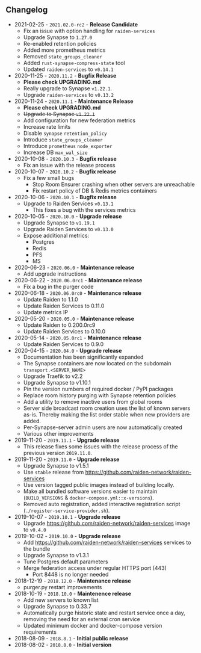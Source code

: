 ## Changelog
- 2021-02-25 - `2021.02.0-rc2` - **Release Candidate**
  - Fix an issue with option handling for `raiden-services`
  - Upgrade Synapse to `1.27.0`
  - Re-enabled retention policies
  - Added more prometheus metrics
  - Removed `state_groups_cleaner`
  - Added `rust-synapse-compress-state` tool
  - Updated `raiden-services` to `v0.14.1`
- 2020-11-25 - `2020.11.2` - **Bugfix Release**
  - **Please check UPGRADING.md**
  - Really upgrade to Synapse `v1.22.1`.
  - Upgrade `raiden-services` to `v0.13.2`
- 2020-11-24 - `2020.11.1` - **Maintenance Release**
  - **Please check UPGRADING.md**
  - ~~Upgrade to Synapse `v1.22.1`~~
  - Add configuration for new federation metrics
  - Increase rate limits
  - Disable `synapse` `retention_policy`
  - Introduce `state_groups_cleaner`
  - Introduce `prometheus` `node_exporter`
  - Increase DB `max_wal_size`
- 2020-10-08 - `2020.10.3` - **Bugfix release**
  - Fix an issue with the release process
- 2020-10-07 - `2020.10.2` - **Bugfix release**
  - Fix a few small bugs
    - Stop Room Ensurer crashing when other servers are unreachable
    - Fix restart policy of DB & Redis metrics containers 
- 2020-10-06 - `2020.10.1` - **Bugfix release**
  - Upgrade to Raiden Services `v0.13.1`
    - This fixes a bug with the services metrics 
- 2020-10-05 - `2020.10.0` - **Upgrade release**
  - Upgrade Synapse to `v1.19.1`
  - Upgrade Raiden Services to `v0.13.0`
  - Expose additional metrics:
    - Postgres
    - Redis
    - PFS
    - MS
- 2020-06-23 - `2020.06.0` - **Maintenance release**
  - Add upgrade instructions
- 2020-06-22 - `2020.06.0rc1` - **Maintenance release**
  - Fix a bug in the purger code
- 2020-06-18 - `2020.06.0rc0` - **Maintenance release**
  - Update Raiden to 1.1.0
  - Update Raiden Services to 0.11.0
  - Update metrics IP
- 2020-05-20 - `2020.05.0` - **Maintenance release**
  - Update Raiden to 0.200.0rc9
  - Update Raiden Services to 0.10.0
- 2020-05-14 - `2020.05.0rc1` - **Maintenance release**
  - Update Raiden Services to 0.9.0
- 2020-04-15 - `2020.04.0` - **Upgrade release**
  - Documentation has been significantly expanded
  - The Synapse containers are now located on the subdomain `transport.<SERVER_NAME>`
  - Upgrade Traefik to v2.2
  - Upgrade Synapse to v1.10.1
  - Pin the version numbers of required docker / PyPI packages
  - Replace room history purging with Synapse retention policies
  - Add a utility to remove inactive users from global rooms
  - Server side broadcast room creation uses the list of known servers as-is.
    Thereby making the list order stable when new providers are added.
  - Per-Synapse-server admin users are now automatically created
  - Various other improvements
- 2019-11-20 - `2019.11.1` - **Upgrade release**
  - This release fixes some issues with the release process of the previous version `2019.11.0`.
- 2019-11-20 - `2019.11.0` - **Upgrade release**
  - Upgrade Synapse to v1.5.1
  - Use `stable` release from https://github.com/raiden-network/raiden-services
  - Use version tagged public images instead of building locally.
  - Make all bundled software versions easier to maintain (`BUILD_VERSIONS` & `docker-compose.yml::x-versions`).
  - Removed auto registration, added interactive registration script (`./register-service-provider.sh`).
- 2019-10-07 - `2019.10.1` - **Upgrade release**
  - Upgrade https://github.com/raiden-network/raiden-services image to `v0.4.0`
- 2019-10-02 - `2019.10.0` - **Upgrade release**
  - Add https://github.com/raiden-network/raiden-services services to the bundle
  - Upgrade Synapse to v1.3.1
  - Tune Postgres default parameters
  - Merge federation access under regular HTTPS port (443)
    - Port 8448 is no longer needed
- 2018-12-19 - `2018.12.0` - **Maintenance release**
  - purger.py restart improvements
- 2018-10-19 - `2018.10.0` - **Maintenence release**
  - Add new servers to known list
  - Upgrade Synapse to 0.33.7
  - Automatically purge historic state and restart service once a day, removing the need for an external cron service
  - Updated minimum docker and docker-compose version requirements
- 2018-08-09 - `2018.8.1` - **Initial public release**
- 2018-08-02 - `2018.8.0` - **Initial version**
